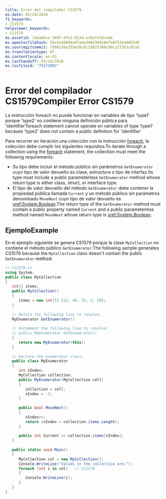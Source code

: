 ```yaml
---
title: Error del compilador CS1579
ms.date: 05/24/2018
f1_keywords:
- CS1579
helpviewer_keywords:
- CS1579
ms.assetid: 1eba84ce-58df-4fe3-9134-e26efefdc4ab
ms.openlocfilehash: 55e5a36668a97a4a390236920efe0f53da905346
ms.sourcegitcommit: 7588136e355e10cbc2582f389c90c127363c02a5
ms.translationtype: HT
ms.contentlocale: es-ES
ms.lasthandoff: 03/14/2020
ms.locfileid: "79173892"
---
```

# <a name="compiler-error-cs1579"></a><span data-ttu-id="8d733-102">Error del compilador CS1579</span><span class="sxs-lookup"><span data-stu-id="8d733-102">Compiler Error CS1579</span></span>
<span data-ttu-id="8d733-103">La instrucción foreach no puede funcionar en variables de tipo 'type1' porque 'type2' no contiene ninguna definición pública para 'identifier'</span><span class="sxs-lookup"><span data-stu-id="8d733-103">foreach statement cannot operate on variables of type 'type1' because 'type2' does not contain a public definition for 'identifier'</span></span>

<span data-ttu-id="8d733-104">Para recorrer en iteración una colección con la instrucción [foreach](../keywords/foreach-in.md), la colección debe cumplir los siguientes requisitos:</span><span class="sxs-lookup"><span data-stu-id="8d733-104">To iterate through a collection using the [foreach](../keywords/foreach-in.md) statement, the collection must meet the following requirements:</span></span>

- <span data-ttu-id="8d733-105">Su tipo debe incluir el método público sin parámetros `GetEnumerator` cuyo tipo de valor devuelto es clase, estructura o tipo de interfaz.</span><span class="sxs-lookup"><span data-stu-id="8d733-105">Its type must include a public parameterless `GetEnumerator` method whose return type is either class, struct, or interface type.</span></span>
- <span data-ttu-id="8d733-106">El tipo de valor devuelto del método `GetEnumerator` debe contener la propiedad pública llamada `Current` y un método público sin parámetros denominado `MoveNext` cuyo tipo de valor devuelto es <xref:System.Boolean>.</span><span class="sxs-lookup"><span data-stu-id="8d733-106">The return type of the `GetEnumerator` method must contain a public property named `Current` and a public parameterless method named `MoveNext` whose return type is <xref:System.Boolean>.</span></span>

## <a name="example"></a><span data-ttu-id="8d733-107">Ejemplo</span><span class="sxs-lookup"><span data-stu-id="8d733-107">Example</span></span>

<span data-ttu-id="8d733-108">En el ejemplo siguiente se genera CS1579 porque la clase `MyCollection` no contiene el método público `GetEnumerator`:</span><span class="sxs-lookup"><span data-stu-id="8d733-108">The following sample generates CS1579 because the `MyCollection` class doesn't contain the public `GetEnumerator` method:</span></span>

```csharp  
// CS1579.cs  
using System;  
public class MyCollection
{  
   int[] items;  
   public MyCollection()
   {  
      items = new int[5] {12, 44, 33, 2, 50};  
   }  
  
   // Delete the following line to resolve.  
   MyEnumerator GetEnumerator()  
  
   // Uncomment the following line to resolve:  
   // public MyEnumerator GetEnumerator()
   {  
      return new MyEnumerator(this);  
   }  
  
   // Declare the enumerator class:  
   public class MyEnumerator
   {  
      int nIndex;  
      MyCollection collection;  
      public MyEnumerator(MyCollection coll)
      {  
         collection = coll;  
         nIndex = -1;  
      }  
  
      public bool MoveNext()
      {  
         nIndex++;  
         return (nIndex < collection.items.Length);  
      }  
  
      public int Current => collection.items[nIndex];
   }  
  
   public static void Main()
   {  
      MyCollection col = new MyCollection();  
      Console.WriteLine("Values in the collection are:");  
      foreach (int i in col)   // CS1579  
      {  
         Console.WriteLine(i);  
      }  
   }  
}  
```
